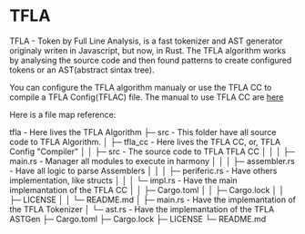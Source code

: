 # TFLA
TFLA - Token by Full Line Analysis, is a fast tokenizer and AST generator originaly writen in Javascript, but now, in Rust. The TFLA algorithm works by analysing the source code and then found patterns to create configured tokens or an AST(abstract sintax tree).

You can configure the TFLA algorithm manualy or use the TFLA CC to compile a TFLA Config(TFLAC) file. The manual to use TFLA CC are [here](./src/tfla_cc)

Here is a file map reference:

tfla - Here lives the TFLA Algorithm
├─ src - This folder have all source code to TFLA Algorithm.
│   ├─ tfla_cc - Here lives the TFLA CC, or, TFLA Config "Compiler"
│   │   ├─ src - The source code to TFLA TFLA CC
│   │   │   ├─ main.rs - Manager all modules to execute in harmony
│   │   │   ├─ assembler.rs - Have all logic to parse Assemblers
│   │   │   ├─ periferic.rs - Have others implementation, like structs
│   │   │   └─ impl.rs - Have the main implemantation of the TFLA CC
│   │   ├─ Cargo.toml
│   │   ├─ Cargo.lock
│   │   ├─ LICENSE
│   │   └─ README.md
│   ├─ main.rs - Have the implemantation of the TFLA Tokenizer
│   └─ ast.rs - Have the implemantation of the TFLA ASTGen
├─ Cargo.toml
├─ Cargo.lock
├─ LICENSE
└─ README.md
